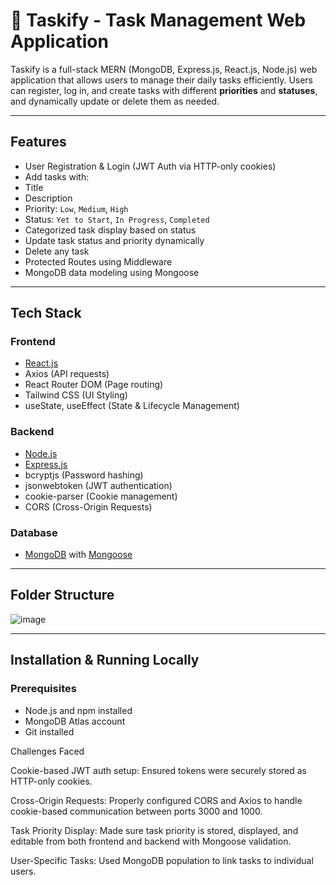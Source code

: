 # 📝 Taskify - Task Management Web Application

Taskify is a full-stack MERN (MongoDB, Express.js, React.js, Node.js) web application that allows users to manage their daily tasks efficiently. Users can register, log in, and create tasks with different **priorities** and **statuses**, and dynamically update or delete them as needed.

---

##  Features

-  User Registration & Login (JWT Auth via HTTP-only cookies)
-  Add tasks with:
  - Title
  - Description
  - Priority: `Low`, `Medium`, `High`
  - Status: `Yet to Start`, `In Progress`, `Completed`
-  Categorized task display based on status
-  Update task status and priority dynamically
-  Delete any task
-  Protected Routes using Middleware
-  MongoDB data modeling using Mongoose

---

##  Tech Stack

###  Frontend
- [React.js](https://reactjs.org/)
- Axios (API requests)
- React Router DOM (Page routing)
- Tailwind CSS (UI Styling)
- useState, useEffect (State & Lifecycle Management)

###  Backend
- [Node.js](https://nodejs.org/)
- [Express.js](https://expressjs.com/)
- bcryptjs (Password hashing)
- jsonwebtoken (JWT authentication)
- cookie-parser (Cookie management)
- CORS (Cross-Origin Requests)

###  Database
- [MongoDB](https://www.mongodb.com/) with [Mongoose](https://mongoosejs.com/)

---

##  Folder Structure

![image](https://github.com/user-attachments/assets/bba87af0-78f1-4f37-9e4d-72371c3f8086)


---

##  Installation & Running Locally

###  Prerequisites
- Node.js and npm installed
- MongoDB Atlas account
- Git installed






 Challenges Faced  
 
Cookie-based JWT auth setup: Ensured tokens were securely stored as HTTP-only cookies.


Cross-Origin Requests: Properly configured CORS and Axios to handle cookie-based communication between ports 3000 and 1000.


Task Priority Display: Made sure task priority is stored, displayed, and editable from both frontend and backend with Mongoose validation.


User-Specific Tasks: Used MongoDB population to link tasks to individual users.
